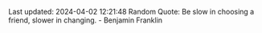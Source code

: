 Last updated: 2024-04-02 12:21:48
Random Quote: Be slow in choosing a friend, slower in changing. - Benjamin Franklin